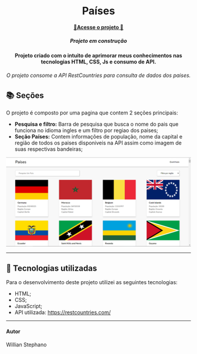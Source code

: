 <h1 align="center">
  <br>Países
</h1>

<p align="center">
  <a href="https://willianstephano.github.io/Paises/">
    <b>🚀Acesse o projeto 🚀</b>
  </a>
  
 <h5 align="center">
  Projeto em construção
</h5>


<h4 align="center">
  Projeto criado com o intuito de aprimorar meus conhecimentos nas tecnologias HTML, CSS, Js e consumo de API.
</h4>

<h6 align="center">
  O projeto consome a API RestCountries para consulta de dados dos paises.
</h6>

## 📚 Seções
O projeto é composto por uma pagina que contem 2 seções principais:

- **Pesquisa e filtro:** Barra de pesquisa que busca o nome do pais que funciona no idioma ingles e um filtro por regiao dos paises;
- **Seção Países:** Contem informações de população, nome da capital e região de todos os paises disponiveis na API assim como imagem de suas respectivas bandeiras;




<img src="Conteudo/previa-paises.PNG" alt="Imagem de pré-visualização da pagina">

---

## 💼 Tecnologias utilizadas
Para o desenvolvimento deste projeto utilizei as seguintes tecnologias:

- HTML;
- CSS;
- JavaScript;
- API utilizada: https://restcountries.com/

---

#### Autor
Willian Stephano
